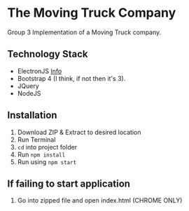 # The Moving Truck Company

Group 3 Implementation of a Moving Truck company.

## Technology Stack
- ElectronJS [Info](http://www.electronjs.org/)
- Bootstrap 4 (I think, if not then it's 3). 
- JQuery
- NodeJS

## Installation

1. Download ZIP & Extract to desired location 
2. Run Terminal
3. `cd` into project folder
4. Run `npm install`
5. Run using `npm start`

## If failing to start application
1. Go into zipped file and open index.html (CHROME ONLY)
